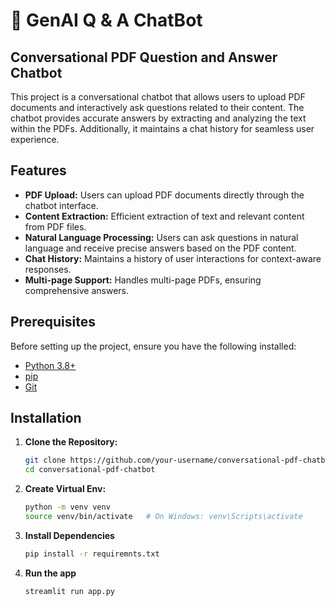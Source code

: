 # 🤖 GenAI Q & A ChatBot

## Conversational PDF Question and Answer Chatbot

This project is a conversational chatbot that allows users to upload PDF documents and interactively ask questions related to their content. The chatbot provides accurate answers by extracting and analyzing the text within the PDFs. Additionally, it maintains a chat history for seamless user experience.

## Features

- **PDF Upload:** Users can upload PDF documents directly through the chatbot interface.
- **Content Extraction:** Efficient extraction of text and relevant content from PDF files.
- **Natural Language Processing:** Users can ask questions in natural language and receive precise answers based on the PDF content.
- **Chat History:** Maintains a history of user interactions for context-aware responses.
- **Multi-page Support:** Handles multi-page PDFs, ensuring comprehensive answers.

## Prerequisites

Before setting up the project, ensure you have the following installed:

- [Python 3.8+](https://www.python.org/downloads/)
- [pip](https://pip.pypa.io/en/stable/installation/)
- [Git](https://git-scm.com/downloads)



## Installation

1. **Clone the Repository:**

   ```bash
   git clone https://github.com/your-username/conversational-pdf-chatbot.git
   cd conversational-pdf-chatbot
   ```

2. **Create Virtual Env:**

   ```bash
   python -m venv venv
   source venv/bin/activate   # On Windows: venv\Scripts\activate
   ```

3. **Install Dependencies**

   ```bash
   pip install -r requiremnts.txt
   ```

4. **Run the app**

   ```bash
   streamlit run app.py
   ```
  

























